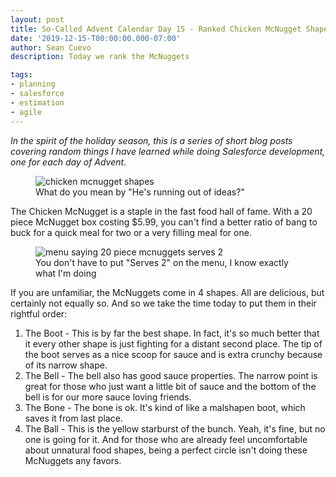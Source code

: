 ```yaml
---
layout: post
title: So-Called Advent Calendar Day 15 - Ranked Chicken McNugget Shapes
date: '2019-12-15-T00:00:00.000-07:00'
author: Sean Cuevo
description: Today we rank the McNuggets

tags:
- planning
- salesforce
- estimation
- agile 
---
```


*In the spirit of the holiday season, this is a series of short blog posts covering random things I have learned while doing Salesforce development, one for each day of Advent.*

<figure>
  <img src="{{site.url}}/assets/img/chicken-nuggets.jpg" alt="chicken mcnugget shapes"/>
  <figcaption>What do you mean by "He's running out of ideas?"</figcaption>
</figure>

The Chicken McNugget is a staple in the fast food hall of fame. With a 20 piece McNugget box costing $5.99, you can't find a better ratio of bang to buck for a quick meal for two or a very filling meal for one.

<figure>
  <img src="{{site.url}}/assets/img/serves-2.jpg" alt="menu saying 20 piece mcnuggets serves 2"/>
  <figcaption>You don't have to put "Serves 2" on the menu, I know exactly what I'm doing</figcaption>
</figure>

If you are unfamiliar, the McNuggets come in 4 shapes. All are delicious, but certainly not equally so. And so we take the time today to put them in their rightful order:

1. The Boot - This is by far the best shape. In fact, it's so much better that it every other shape is just fighting for a distant second place. The tip of the boot serves as a nice scoop for sauce and is extra crunchy because of its narrow shape. 
2. The Bell - The bell also has good sauce properties. The narrow point is great for those who just want a little bit of sauce and the bottom of the bell is for our more sauce loving friends.
3. The Bone - The bone is ok. It's kind of like a malshapen boot, which saves it from last place.
2. The Ball - This is the yellow starburst of the bunch. Yeah, it's fine, but no one is going for it. And for those who are already feel uncomfortable about unnatural food shapes, being a perfect circle isn't doing these McNuggets any favors.

